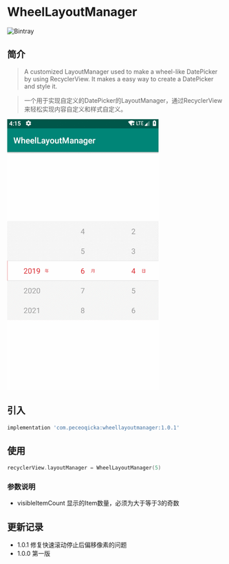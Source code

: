 # WheelLayoutManager

![Bintray](https://img.shields.io/badge/JCenter-v1.0.1-blue.svg)

## 简介

> A customized LayoutManager used to make a wheel-like DatePicker by using RecyclerView.
It makes a easy way to create a DatePicker and style it.

> 一个用于实现自定义的DatePicker的LayoutManager，通过RecyclerView来轻松实现内容自定义和样式自定义。

![WheelLayoutManager](/images/wheellayoutmanager.gif)

## 引入

```groovy
implementation 'com.peceoqicka:wheellayoutmanager:1.0.1'
```

## 使用

```kotlin
recyclerView.layoutManager = WheelLayoutManager(5)
```

### 参数说明
* visibleItemCount 显示的Item数量，必须为大于等于3的奇数

## 更新记录

* 1.0.1 修复快速滚动停止后偏移像素的问题
* 1.0.0 第一版